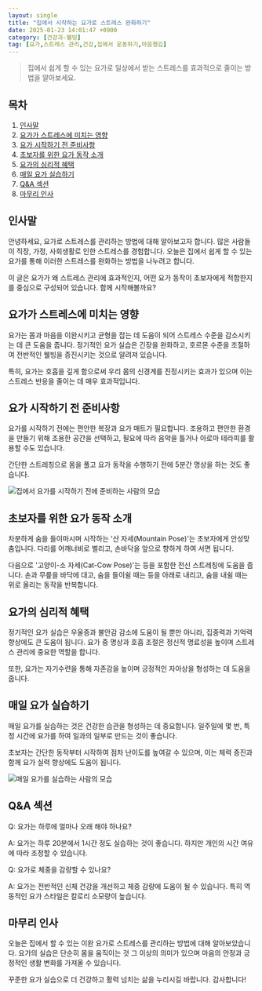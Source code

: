 ```yaml
---
layout: single
title: "집에서 시작하는 요가로 스트레스 완화하기"
date: 2025-01-23 14:01:47 +0900
category: [건강과-웰빙]
tag: [요가,스트레스 관리,건강,집에서 운동하기,마음챙김]
---
```

  
> 집에서 쉽게 할 수 있는 요가로 일상에서 받는 스트레스를 효과적으로 줄이는 방법을 알아보세요.

## 목차
1. [인사말](#인사말)
2. [요가가 스트레스에 미치는 영향](#요가가-스트레스에-미치는-영향)
3. [요가 시작하기 전 준비사항](#요가-시작하기-전-준비사항)
4. [초보자를 위한 요가 동작 소개](#초보자를-위한-요가-동작-소개)
5. [요가의 심리적 혜택](#요가의-심리적-혜택)
6. [매일 요가 실습하기](#매일-요가-실습하기)
7. [Q&A 섹션](#qa-섹션)
8. [마무리 인사](#마무리-인사)

## 인사말

안녕하세요, 요가로 스트레스를 관리하는 방법에 대해 알아보고자 합니다. 많은 사람들이 직장, 가정, 사회생활로 인한 스트레스를 경험합니다. 오늘은 집에서 쉽게 할 수 있는 요가를 통해 이러한 스트레스를 완화하는 방법을 나누려고 합니다.


이 글은 요가가 왜 스트레스 관리에 효과적인지, 어떤 요가 동작이 초보자에게 적합한지를 중심으로 구성되어 있습니다. 함께 시작해볼까요?



## 요가가 스트레스에 미치는 영향

요가는 몸과 마음을 이완시키고 균형을 잡는 데 도움이 되어 스트레스 수준을 감소시키는 데 큰 도움을 줍니다. 정기적인 요가 실습은 긴장을 완화하고, 호르몬 수준을 조절하여 전반적인 웰빙을 증진시키는 것으로 알려져 있습니다.


특히, 요가는 호흡을 깊게 함으로써 우리 몸의 신경계를 진정시키는 효과가 있으며 이는 스트레스 반응을 줄이는 데 매우 효과적입니다.



## 요가 시작하기 전 준비사항

요가를 시작하기 전에는 편안한 복장과 요가 매트가 필요합니다. 조용하고 편안한 환경을 만들기 위해 조용한 공간을 선택하고, 필요에 따라 음악을 틀거나 아로마 테라피를 활용할 수도 있습니다.


간단한 스트레칭으로 몸을 풀고 요가 동작을 수행하기 전에 5분간 명상을 하는 것도 좋습니다.


![집에서 요가를 시작하기 전에 준비하는 사람의 모습](https://i.ibb.co/zf436dd/png-skoid-d505667d-d6c1-4a0a-bac7-5c84a87759f8-sktid-a48cca56-e6da-484e-a814-9c849652bcb3-skt-2025-0.png)



## 초보자를 위한 요가 동작 소개

차분하게 숨을 들이마시며 시작하는 '산 자세(Mountain Pose)'는 초보자에게 안성맞춤입니다. 다리를 어깨너비로 벌리고, 손바닥을 앞으로 향하게 하여 서면 됩니다.


다음으로 '고양이-소 자세(Cat-Cow Pose)'는 등을 포함한 전신 스트레칭에 도움을 줍니다. 손과 무릎을 바닥에 대고, 숨을 들이쉴 때는 등을 아래로 내리고, 숨을 내쉴 때는 위로 올리는 동작을 반복합니다.



## 요가의 심리적 혜택

정기적인 요가 실습은 우울증과 불안감 감소에 도움이 될 뿐만 아니라, 집중력과 기억력 향상에도 큰 도움이 됩니다. 요가 중 명상과 호흡 조절은 정신적 명료성을 높이며 스트레스 관리에 중요한 역할을 합니다.


또한, 요가는 자기수련을 통해 자존감을 높이며 긍정적인 자아상을 형성하는 데 도움을 줍니다.



## 매일 요가 실습하기

매일 요가를 실습하는 것은 건강한 습관을 형성하는 데 중요합니다. 일주일에 몇 번, 특정 시간에 요가를 하여 일과의 일부로 만드는 것이 좋습니다.


초보자는 간단한 동작부터 시작하여 점차 난이도를 높여갈 수 있으며, 이는 체력 증진과 함께 요가 실력 향상에도 도움이 됩니다.


![매일 요가를 실습하는 사람의 모습](https://i.ibb.co/VS97Ysm/o.png)



## Q&A 섹션

Q: 요가는 하루에 얼마나 오래 해야 하나요?


A: 요가는 하루 20분에서 1시간 정도 실습하는 것이 좋습니다. 하지만 개인의 시간 여유에 따라 조정할 수 있습니다.


Q: 요가로 체중을 감량할 수 있나요?


A: 요가는 전반적인 신체 건강을 개선하고 체중 감량에 도움이 될 수 있습니다. 특히 역동적인 요가 스타일은 칼로리 소모량이 높습니다.



## 마무리 인사

오늘은 집에서 할 수 있는 이완 요가로 스트레스를 관리하는 방법에 대해 알아보았습니다. 요가의 실습은 단순히 몸을 움직이는 것 그 이상의 의미가 있으며 마음의 안정과 긍정적인 생활 변화를 가져올 수 있습니다.


꾸준한 요가 실습으로 더 건강하고 활력 넘치는 삶을 누리시길 바랍니다. 감사합니다!

